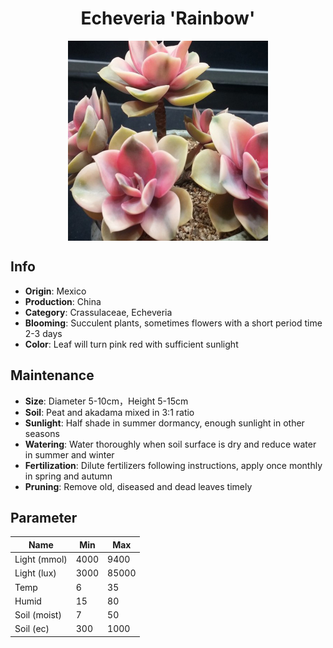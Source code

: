 <h1 align='center'>Echeveria 'Rainbow'</h1>
<p align="center">
    <img 
        align='center'
        width='320'
        src="../images/echeveria rainbow.png" 
        alt='Echeveria 'Rainbow'' />
</p>

## Info

 - **Origin**: Mexico
 - **Production**: China
 - **Category**: Crassulaceae, Echeveria
 - **Blooming**: Succulent plants, sometimes flowers with a short period time 2-3 days
 - **Color**: Leaf will turn pink red with sufficient sunlight

## Maintenance

 - **Size**: Diameter 5-10cm，Height 5-15cm
 - **Soil**: Peat and akadama mixed in 3:1 ratio
 - **Sunlight**: Half shade in summer dormancy, enough sunlight in other seasons
 - **Watering**: Water thoroughly when soil surface is dry and reduce water in summer and winter
 - **Fertilization**: Dilute fertilizers following instructions, apply once monthly in spring and autumn
 - **Pruning**: Remove old, diseased and dead leaves timely

## Parameter

| Name         | Min  | Max   |
|--------------|------|-------|
| Light (mmol) | 4000 | 9400  |
| Light (lux)  | 3000 | 85000 |
| Temp         | 6    | 35    |
| Humid        | 15   | 80    |
| Soil (moist) | 7   | 50    |
| Soil (ec)    | 300  | 1000  |